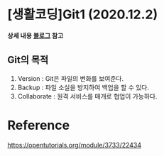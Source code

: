 # [생활코딩]Git1 (2020.12.2)  
  
**상세 내용 [블로그](https://greedysiru.tistory.com/6) 참고**
  
## Git의 목적  
  1. Version : Git은 파일의 변화를 보여준다.  
  1. Backup : 파일 소실을 방지하여 백업을 할 수 있다.  
  1. Collaborate : 원격 서비스를 매개로 협업이 가능하다.  


# Reference
https://opentutorials.org/module/3733/22434